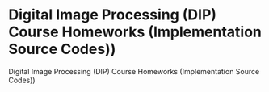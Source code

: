 # Digital Image Processing (DIP) Course Homeworks (Implementation Source Codes))
 Digital Image Processing (DIP) Course Homeworks (Implementation Source Codes))
